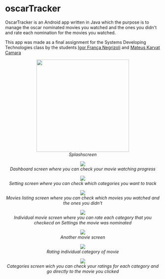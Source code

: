 # oscarTracker

OscarTracker is an Android app written in Java which the purpose is to manage the oscar nominated movies you watched and the ones you didn't and rate each nomination for the movies you watched. 
 
This app was made as a final assignment for the Systems Developing Technologies class by the students [Igor França Negrizoli](https://github.com/igorFNegrizoli) and [Mateus Karvat Camara](https://github.com/MahatKC) 
 
 <p align="center">
  <img src="https://upload.wikimedia.org/wikipedia/commons/7/7d/OscarTracker_SplashScreen.jpg" width="300"/><br>
  <span><i>Splashscreen</i></span>
</p>

<p align="center">
  <img src="https://upload.wikimedia.org/wikipedia/commons/0/03/OscarTracker_Dashboard1.jpg" /><br>
  <span><i>Dashboard screen where you can check your movie watching progress</i></span>
</p>

<p align="center">
  <img src="https://upload.wikimedia.org/wikipedia/commons/6/60/OscarTracker_Settings.jpg" /><br>
  <span><i>Setting screen where you can check which categories you want to track</i></span>
</p>

<p align="center">
  <img src="https://upload.wikimedia.org/wikipedia/commons/c/c7/OscarTracker_MoviesList.jpg" /><br>
  <span><i>Movies listing screen where you can check which movies you watched and the ones you didn't</i></span>
</p>

<p align="center">
  <img src="https://upload.wikimedia.org/wikipedia/commons/4/4c/OscarTracker_Movie2.jpg" /><br>
  <span><i>Individual movie screen where you can rate each category that you checkecd on Settings the movie was nominated</i></span>
</p>

<p align="center">
  <img src="https://upload.wikimedia.org/wikipedia/commons/f/f5/OscarTracker_MinariMovie.jpg" /><br>
  <span><i>Another movie screen</i></span>
</p>

<p align="center">
  <img src="https://upload.wikimedia.org/wikipedia/commons/a/a2/OscarTracker_RatingPopup.jpg" /><br>
  <span><i>Rating individual category of movie</i></span>
</p>

<p align="center">
  <img src="https://upload.wikimedia.org/wikipedia/commons/0/05/OscarTracker_CategoriesEspanded.jpg" /><br>
  <span><i>Categories screen wich you can check your ratings for each category and go directly to the movie you clicked</i></span>
</p>
